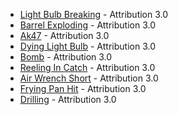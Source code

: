 * [Light Bulb Breaking](http://soundbible.com/105-Light-Bulb-Breaking.html) - Attribution 3.0
* [Barrel Exploding](http://soundbible.com/576-Barrel-Exploding.html) - Attribution 3.0
* [Ak47](http://soundbible.com/1180-Ak47.html) - Attribution 3.0
* [Dying Light Bulb](http://soundbible.com/1295-Dying-Light-Bulb.html) - Attribution 3.0
* [Bomb](http://soundbible.com/1234-Bomb.html) - Attribution 3.0
* [Reeling In Catch](http://soundbible.com/1093-Reeling-In-Catch.html) - Attribution 3.0
* [Air Wrench Short](http://soundbible.com/1975-Air-Wrench-Short.html) - Attribution 3.0
* [Frying Pan Hit](http://soundbible.com/1004-Frying-Pan-Hit.html) - Attribution 3.0
* [Drilling](http://soundbible.com/1108-Drilling.html) - Attribution 3.0
